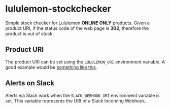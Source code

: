 # lululemon-stockchecker

Simple stock checker for Lululemon **ONLINE ONLY** products. Given a product URI, if the status code of the web page is **302**, therefore the product is out of stock.

## Product URI

The product URI can be set using the `LULULEMON_URI` environment variable. A good example would be [something like this](https://shop.lululemon.com/p/bags/New-Crew-Backpack/_/prod9371063?color=45957&sz=ONESIZE).

## Alerts on Slack

Alerts via Slack work when the `SLACK_WEBHOOK_URI` environment variable is set. This variable represents the URI of a Slack Incoming Webhook.